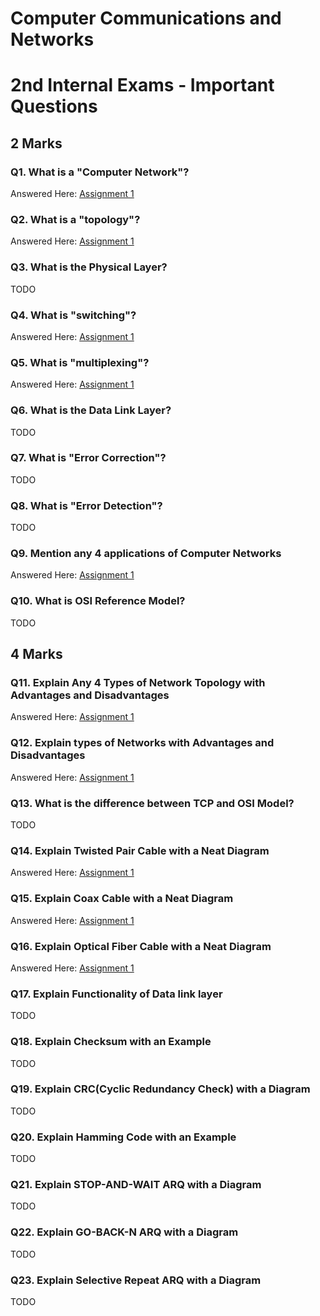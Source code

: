 # Computer Communications and Networks 
# 2nd Internal Exams - Important Questions
## 2 Marks
### Q1. What is a "Computer Network"?
Answered Here: [Assignment 1](https://github.com/bca-students/content/blob/main/NEP2020/2024/BCA/3rdsem/ccn/assignments/assignment1.md#1-what-is-a-computer-network)
### Q2. What is a "topology"?
Answered Here: [Assignment 1](https://github.com/bca-students/content/blob/main/NEP2020/2024/BCA/3rdsem/ccn/assignments/assignment1.md#3-what-is-a-network-topology-explain-types-with-neat-diagram)
### Q3. What is the Physical Layer?
TODO
### Q4. What is "switching"?
Answered Here: [Assignment 1](https://github.com/bca-students/content/blob/main/NEP2020/2024/BCA/3rdsem/ccn/assignments/assignment1.md#11-what-is-switching-explain-types-of-switching)
### Q5. What is "multiplexing"?
Answered Here: [Assignment 1](https://github.com/bca-students/content/blob/main/NEP2020/2024/BCA/3rdsem/ccn/assignments/assignment1.md#12-what-is-multiplexing)
### Q6. What is the Data Link Layer?
TODO
### Q7. What is "Error Correction"?
TODO
### Q8. What is "Error Detection"?
TODO
### Q9. Mention any 4 applications of Computer Networks
Answered Here: [Assignment 1](https://github.com/bca-students/content/blob/main/NEP2020/2024/BCA/3rdsem/ccn/assignments/assignment1.md#2-explain-some-applications-of-computer-networking)
### Q10. What is OSI Reference Model?
TODO
## 4 Marks
### Q11. Explain Any 4 Types of Network Topology with Advantages and Disadvantages
Answered Here: [Assignment 1](https://github.com/bca-students/content/blob/main/NEP2020/2024/BCA/3rdsem/ccn/assignments/assignment1.md#3-what-is-a-network-topology-explain-types-with-neat-diagram)
### Q12. Explain types of Networks with Advantages and Disadvantages
Answered Here: [Assignment 1](https://github.com/bca-students/content/blob/main/NEP2020/2024/BCA/3rdsem/ccn/assignments/assignment1.md#4-explain-types-of-networks-with-advantages-and-disadvantages)
### Q13. What is the difference between TCP and OSI Model?
TODO
### Q14. Explain Twisted Pair Cable with a Neat Diagram
Answered Here: [Assignment 1](https://github.com/bca-students/content/blob/main/NEP2020/2024/BCA/3rdsem/ccn/assignments/assignment1.md#7-explain-twisted-pair-cables-with-a-neat-diagram)
### Q15. Explain Coax Cable with a Neat Diagram
Answered Here: [Assignment 1](https://github.com/bca-students/content/blob/main/NEP2020/2024/BCA/3rdsem/ccn/assignments/assignment1.md#8-explain-coaxial-cables-with-a-neat-diagram)
### Q16. Explain Optical Fiber Cable with a Neat Diagram
Answered Here: [Assignment 1](https://github.com/bca-students/content/blob/main/NEP2020/2024/BCA/3rdsem/ccn/assignments/assignment1.md#9-explain-optical-fibre-cables-with-a-neat-diagram)
### Q17. Explain Functionality of Data link layer
TODO
### Q18. Explain Checksum with an Example
TODO
### Q19. Explain CRC(Cyclic Redundancy Check) with a Diagram
TODO
### Q20. Explain Hamming Code with an Example
TODO
### Q21. Explain STOP-AND-WAIT ARQ with a Diagram
TODO
### Q22. Explain GO-BACK-N ARQ with a Diagram
TODO
### Q23. Explain Selective Repeat ARQ with a Diagram
TODO